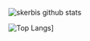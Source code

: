 ![skerbis github stats](https://github-readme-stats.vercel.app/api?username=skerbis&count_private=true&show_icons=true&hide=stars&theme=radical)  

![Top Langs](https://github-readme-stats.vercel.app/api/top-langs/?username=skerbis&theme=radical&langs_count=6&layout=compact)]

